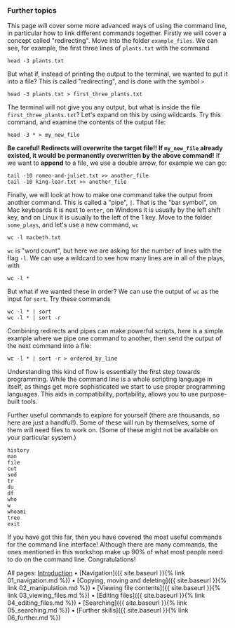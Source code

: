 ### Further topics

This page will cover some more advanced ways of using the command line, in particular how to link different commands together. Firstly we will cover a concept called "redirecting". Move into the folder `example_files`. We can see, for example, the first three lines of `plants.txt` with the command

```
head -3 plants.txt
```

But what if, instead of printing the output to the terminal, we wanted to put it into a file? This is called "redirecting", and is done with the symbol `>`

```
head -3 plants.txt > first_three_plants.txt
```

The terminal will not give you any output, but what is inside the file `first_three_plants.txt`? Let's expand on this by using wildcards. Try this command, and examine the contents of the output file:

```
head -3 * > my_new_file
```

**Be careful! Redirects will overwrite the target file!! If `my_new_file` already existed, it would be permanently overwritten by the above command!** If we want to **append** to a file, we use a double arrow, for example we can go:

```
tail -10 romeo-and-juliet.txt >> another_file
tail -10 king-lear.txt >> another_file
```

Finally, we will look at how to make one command take the output from another command. This is called a "pipe", `|`. That is the "bar symbol", on Mac keyboards it is next to `enter`, on Windows it is usually by the left shift key, and on Linux it is usually to the left of the 1 key. Move to the folder `some_plays`, and let's use a new command, `wc`

```
wc -l macbeth.txt
```

`wc` is "word count", but here we are asking for the number of lines with the flag `-l`. We can use a wildcard to see how many lines are in all of the plays, with

```
wc -l *
```

But what if we wanted these in order? We can use the output of `wc` as the input for `sort`. Try these commands

```
wc -l * | sort
wc -l * | sort -r
```

Combining redirects and pipes can make powerful scripts, here is a simple example where we pipe one command to another, then send the output of the next command into a file:

```
wc -l * | sort -r > ordered_by_line
```

Understanding this kind of flow is essentially the first step towards programming. While the command line is a whole scripting language in itself, as things get more sophisticated we start to use proper programming languages. This aids in compatibility, portability, allows you to use purpose-built tools. 

Further useful commands to explore for yourself (there are thousands, so here are just a handful!). Some of these will run by themselves, some of them will need files to work on. (Some of these might not be available on your particular system.)

```
history
man
file
cut
sed
tr
du
df
who
w
whoami
tree
exit
```

If you have got this far, then you have covered the most useful commands for the command line interface! Although there are many commands, the ones mentioned in this workshop make up 90% of what most people need to do on the command line. Congratulations!

All pages: [Introduction](https://altanner.github.io/intro_to_CLI) • [Navigation]({{ site.baseurl }}{% link 01_navigation.md %}) • [Copying, moving and deleting]({{ site.baseurl }}{% link 02_manipulation.md %}) • [Viewing file contents]({{ site.baseurl }}{% link 03_viewing_files.md %}) • [Editing files]({{ site.baseurl }}{% link 04_editing_files.md %}) • [Searching]({{ site.baseurl }}{% link 05_searching.md %}) • [Further skills]({{ site.baseurl }}{% link 06_further.md %})
